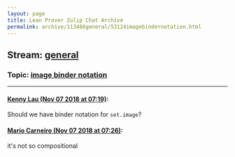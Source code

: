 ```yaml
---
layout: page
title: Lean Prover Zulip Chat Archive 
permalink: archive/113488general/53124imagebindernotation.html
---
```


## Stream: [general](index.html)
### Topic: [image binder notation](53124imagebindernotation.html)

---

#### [Kenny Lau (Nov 07 2018 at 07:19)](https://leanprover.zulipchat.com/#narrow/stream/113488-general/topic/image%20binder%20notation/near/146921016):
Should we have binder notation for `set.image`?

#### [Mario Carneiro (Nov 07 2018 at 07:26)](https://leanprover.zulipchat.com/#narrow/stream/113488-general/topic/image%20binder%20notation/near/146921252):
it's not so compositional

